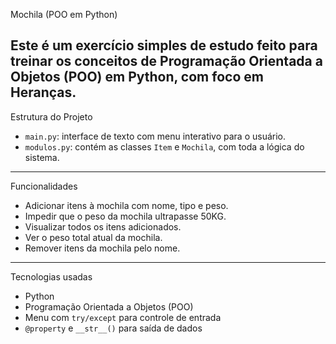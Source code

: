 Mochila (POO em Python)

Este é um exercício simples de estudo feito para treinar os conceitos de **Programação Orientada a Objetos (POO)** em Python, com foco em **Heranças**.
---
Estrutura do Projeto
- `main.py`: interface de texto com menu interativo para o usuário.
- `modulos.py`: contém as classes `Item` e `Mochila`, com toda a lógica do sistema.
---
Funcionalidades
- Adicionar itens à mochila com nome, tipo e peso.
- Impedir que o peso da mochila ultrapasse 50KG.
- Visualizar todos os itens adicionados.
- Ver o peso total atual da mochila.
- Remover itens da mochila pelo nome.
---
Tecnologias usadas
- Python
- Programação Orientada a Objetos (POO)
- Menu com `try/except` para controle de entrada
- `@property` e `__str__()` para saída de dados
